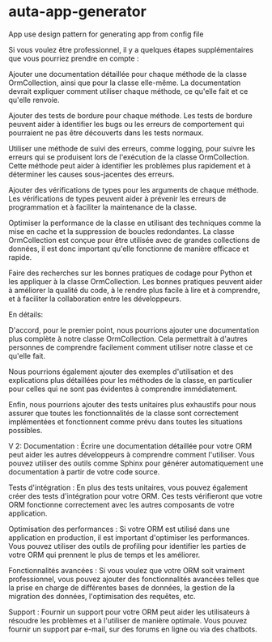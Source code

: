 # auta-app-generator
App use design pattern for generating app from config file

Si vous voulez être professionnel, il y a quelques étapes supplémentaires que vous pourriez prendre en compte :

Ajouter une documentation détaillée pour chaque méthode de la classe OrmCollection, ainsi que pour la classe elle-même. La documentation devrait expliquer comment utiliser chaque méthode, ce qu'elle fait et ce qu'elle renvoie.

Ajouter des tests de bordure pour chaque méthode. Les tests de bordure peuvent aider à identifier les bugs ou les erreurs de comportement qui pourraient ne pas être découverts dans les tests normaux.

Utiliser une méthode de suivi des erreurs, comme logging, pour suivre les erreurs qui se produisent lors de l'exécution de la classe OrmCollection. Cette méthode peut aider à identifier les problèmes plus rapidement et à déterminer les causes sous-jacentes des erreurs.

Ajouter des vérifications de types pour les arguments de chaque méthode. Les vérifications de types peuvent aider à prévenir les erreurs de programmation et à faciliter la maintenance de la classe.

Optimiser la performance de la classe en utilisant des techniques comme la mise en cache et la suppression de boucles redondantes. La classe OrmCollection est conçue pour être utilisée avec de grandes collections de données, il est donc important qu'elle fonctionne de manière efficace et rapide.

Faire des recherches sur les bonnes pratiques de codage pour Python et les appliquer à la classe OrmCollection. Les bonnes pratiques peuvent aider à améliorer la qualité du code, à le rendre plus facile à lire et à comprendre, et à faciliter la collaboration entre les développeurs.

En détails:

D'accord, pour le premier point, nous pourrions ajouter une documentation plus complète à notre classe OrmCollection. Cela permettrait à d'autres personnes de comprendre facilement comment utiliser notre classe et ce qu'elle fait.

Nous pourrions également ajouter des exemples d'utilisation et des explications plus détaillées pour les méthodes de la classe, en particulier pour celles qui ne sont pas évidentes à comprendre immédiatement.

Enfin, nous pourrions ajouter des tests unitaires plus exhaustifs pour nous assurer que toutes les fonctionnalités de la classe sont correctement implémentées et fonctionnent comme prévu dans toutes les situations possibles.

V 2:
Documentation : Écrire une documentation détaillée pour votre ORM peut aider les autres développeurs à comprendre comment l'utiliser. Vous pouvez utiliser des outils comme Sphinx pour générer automatiquement une documentation à partir de votre code source.

Tests d'intégration : En plus des tests unitaires, vous pouvez également créer des tests d'intégration pour votre ORM. Ces tests vérifieront que votre ORM fonctionne correctement avec les autres composants de votre application.

Optimisation des performances : Si votre ORM est utilisé dans une application en production, il est important d'optimiser les performances. Vous pouvez utiliser des outils de profiling pour identifier les parties de votre ORM qui prennent le plus de temps et les améliorer.

Fonctionnalités avancées : Si vous voulez que votre ORM soit vraiment professionnel, vous pouvez ajouter des fonctionnalités avancées telles que la prise en charge de différentes bases de données, la gestion de la migration des données, l'optimisation des requêtes, etc.

Support : Fournir un support pour votre ORM peut aider les utilisateurs à résoudre les problèmes et à l'utiliser de manière optimale. Vous pouvez fournir un support par e-mail, sur des forums en ligne ou via des chatbots.
